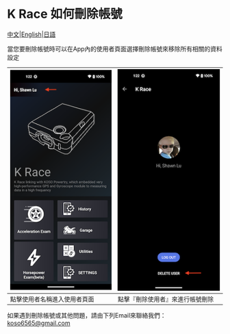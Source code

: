 # K Race 如何刪除帳號

[中文](https://koso-app.github.io/KOSO-Apps/krace_delete_account)|[English](https://koso-app.github.io/KOSO-Apps/krace_delete_account_en)|[日語](https://koso-app.github.io/KOSO-Apps/krace_delete_account_jp)

當您要刪除帳號時可以在App內的使用者頁面選擇刪除帳號來移除所有相關的資料設定

| ![](./image/delete_krace_account1.png) | ![](./image/delete_krace_account2.png) |
| -------------------------------------- | -------------------------------------- |
| 點擊使用者名稱進入使用者頁面           | 點擊『刪除使用者』來進行帳號刪除       |



如果遇到刪除帳號或其他問題，請由下列Email來聯絡我們：koso6565@gmail.com


